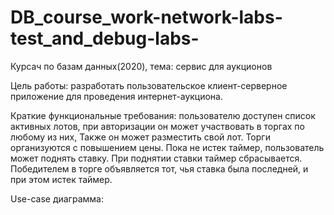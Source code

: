 # DB_course_work-network-labs-test_and_debug-labs-
Курсач по базам данных(2020), тема: сервис для аукционов

Цель работы: разработать пользовательское клиент-серверное приложение для проведения интернет-аукциона.

Краткие функциональные требования: пользователю доступен список активных лотов, при авторизации он может участвовать в торгах по любому из них, Также он может разместить свой лот. Торги организуются с повышением цены. Пока не истек таймер, пользователь может поднять ставку. При поднятии ставки таймер сбрасывается. Победителем в торге объявляется тот, чья ставка была последней, и при этом истек таймер.

Use-case диаграмма: 
